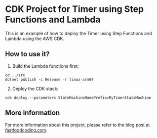 ﻿# CDK Project for Timer using Step Functions and Lambda

This is an example of how to deploy the Timer using Step Functions and Lambda using the AWS CDK.

## How to use it?

1. Build the Lambda functions first:
```
cd ../src
dotnet publish -c Release -r linux-arm64
```

2. Deploy the CDK stack:
```
cdk deploy --parameters StateMachineNamePrefix=MyTimerStateMachine
```

## More information

For more information about this project, please refer to the blog post at [fastfoodcoding.com](https://fastfoodcoding.com/docs/aws/timer-with-step-functions-and-lambdas/).
